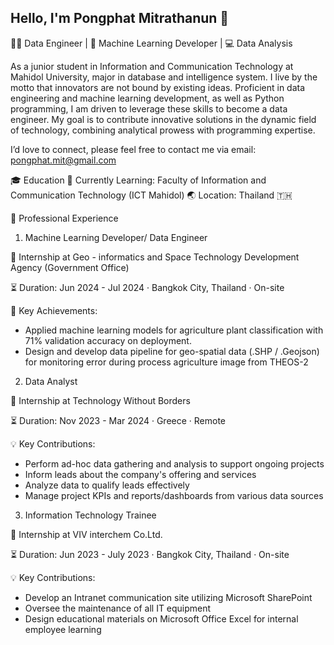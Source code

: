 ## Hello, I'm Pongphat Mitrathanun 👋
🧑‍💻 Data Engineer | 🚀 Machine Learning Developer | 💻 Data Analysis

As a junior student in Information and Communication Technology at Mahidol University, major in database and intelligence system. I live by the motto that innovators are not bound by existing ideas. Proficient in data engineering and machine learning development, as well as Python programming, I am driven to leverage these skills to become a data engineer. My goal is to contribute innovative solutions in the dynamic field of technology, combining analytical prowess with programming expertise. 

I’d love to connect, please feel free to contact me via email: pongphat.mit@gmail.com

🎓 Education
🌱 Currently Learning: Faculty of Information and Communication Technology (ICT Mahidol)
🌏 Location: Thailand 🇹🇭

💼 Professional Experience

1. Machine Learning Developer/ Data Engineer
   
🏢 Internship at Geo - informatics and Space Technology Development Agency (Government Office)

⏳ Duration: Jun 2024 - Jul 2024 · Bangkok City, Thailand · On-site

🌟 Key Achievements:
- Applied machine learning models for agriculture plant classification with 71% validation accuracy on deployment.
- Design and develop data pipeline for geo-spatial data (.SHP / .Geojson) for monitoring error during process agriculture image from THEOS-2

2. Data Analyst
   
🏢 Internship at Technology Without Borders

⏳ Duration: Nov 2023 - Mar 2024 · Greece · Remote

💡 Key Contributions:
 -  Perform ad-hoc data gathering and analysis to support ongoing projects
 - Inform leads about the company's offering and services
 - Analyze data to qualify leads effectively
 - Manage project KPIs and reports/dashboards from various data sources

3. Information Technology Trainee
   
🏢 Internship at VIV interchem Co.Ltd.

⏳ Duration: Jun 2023 - July 2023 · Bangkok City, Thailand · On-site

💡 Key Contributions:
- Develop an Intranet communication site utilizing Microsoft SharePoint
- Oversee the maintenance of all IT equipment
- Design educational materials on Microsoft Office Excel for internal employee learning
